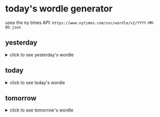 # today's wordle generator

uses the ny times API: `https://www.nytimes.com/svc/wordle/v2/YYYY-MM-DD.json`

## yesterday

<details>
    <summary>click to see yesterday's wordle</summary>

    grasp

</details>

## today

<details>
    <summary>click to see today's wordle</summary>

    pesky

</details>

## tomorrow

<details>
    <summary>click to see tomorrow's wordle</summary>

    heave

</details>
